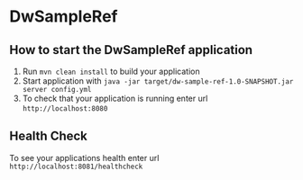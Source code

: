 # DwSampleRef

How to start the DwSampleRef application
---

1. Run `mvn clean install` to build your application
1. Start application with `java -jar target/dw-sample-ref-1.0-SNAPSHOT.jar server config.yml`
1. To check that your application is running enter url `http://localhost:8080`

Health Check
---

To see your applications health enter url `http://localhost:8081/healthcheck`
